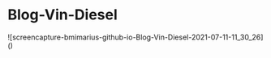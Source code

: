 # Blog-Vin-Diesel

![screencapture-bmimarius-github-io-Blog-Vin-Diesel-2021-07-11-11_30_26](<a href="Țhttps://user-images.githubusercontent.com/54853098/125188780-c0c5c100-e23d-11eb-81b3-8bc36971a876.jpg"></a>)
